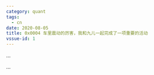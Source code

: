 ```yaml
---
category: quant
tags:
  - cn
date: 2020-08-05
title: 0x0004 车里震动的厉害，我和九儿一起完成了一项重要的活动
vssue-id: 1
---
```


...


<!-- more -->

...

